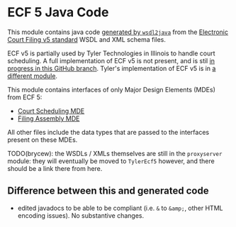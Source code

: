 # ECF 5 Java Code

This module contains java code [generated by `wsdl2java`](../docs/wsdl2java.md) from the
[Electronic Court Filing v5 standard](https://docs.oasis-open.org/legalxml-courtfiling/ecf/v5.0/ecf-v5.0.html)
WSDL and XML schema files.

ECF v5 is partially used by Tyler Technologies in Illinois to handle court scheduling.
A full implementation of ECF v5 is not present, and is stil [in progress in this GitHub branch](https://github.com/SuffolkLITLab/EfileProxyServer/tree/ecfv5_squash).
Tyler's implementation of ECF v5 is in [a different module](../TylerEcf5/README.md).

This module contains interfaces of only Major Design Elements (MDEs) from ECF 5:

* [Court Scheduling MDE](src/main/java/https/docs_oasis_open_org/legalxml_courtfiling/ns/v5_0/wsdl/courtschedulingmde/CourtSchedulingMDE_Service.java)
* [Filing Assembly MDE](src/main/java/https/docs_oasis_open_org/legalxml_courtfiling/ns/v5_0/wsdl/filingassemblymde/FilingAssemblyMDE.java)

All other files include the data types that are passed to the interfaces present on these MDEs.

TODO(brycew): the WSDLs / XMLs themselves are still in the `proxyserver` module: they will
eventually be moved to `TylerEcf5` however, and there should be a link there from here.

## Difference between this and generated code

* edited javadocs to be able to be compliant (i.e. `&` to `&amp;`, other HTML encoding issues). No substantive changes.